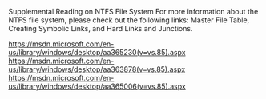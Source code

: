 Supplemental Reading on NTFS File System
For more information about the NTFS file system, please check out the following links: Master File Table, Creating Symbolic Links, and Hard Links and Junctions.

https://msdn.microsoft.com/en-us/library/windows/desktop/aa365230(v=vs.85).aspx
https://msdn.microsoft.com/en-us/library/windows/desktop/aa363878(v=vs.85).aspx
https://msdn.microsoft.com/en-us/library/windows/desktop/aa365006(v=vs.85).aspx
